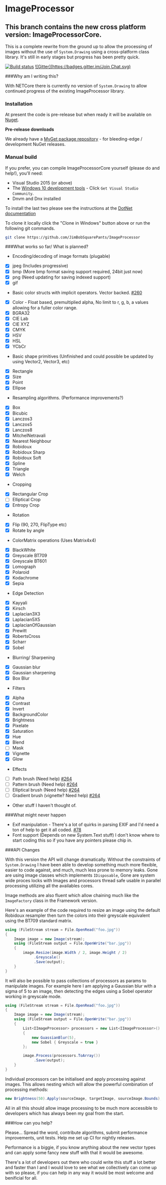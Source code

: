 # ImageProcessor

## This branch contains the new cross platform version: ImageProcessorCore.

This is a complete rewrite from the ground up to allow the processing of images without the use of `System.Drawing` using a cross-platform class library. It's still in early stages but progress has been pretty quick.

[![Build status](https://ci.appveyor.com/api/projects/status/8ypr7527dnao04yr/branch/Core?svg=true)](https://ci.appveyor.com/project/JamesSouth/imageprocessor/branch/Core)
[![Gitter](https://badges.gitter.im/Join Chat.svg)](https://gitter.im/JimBobSquarePants/ImageProcessor?utm_source=badge&utm_medium=badge&utm_campaign=pr-badge&utm_content=badge)

###Why am I writing this?

With NETCore there is currently no version of `System.Drawing` to allow continued progress of the existing ImageProcessor library. 

### Installation
At present the code is pre-release but when ready it will be available on [Nuget](http://www.nuget.org). 

**Pre-release downloads**

We already have a [MyGet package repository](https://www.myget.org/F/imageprocessor/api/v3/index.json) - for bleeding-edge / development NuGet releases.

### Manual build

If you prefer, you can compile ImageProcessorCore yourself (please do and help!), you'll need:

- Visual Studio 2015 (or above)
- The [Windows 10 development tools](https://dev.windows.com/en-us/downloads) - Click `Get Visual Studio Community`.
- Dnvm and Dnx installed

To install the last two please see the instructions at the [DotNet documentation](http://dotnet.readthedocs.org/en/latest/getting-started/installing-core-windows.html)

To clone it locally click the "Clone in Windows" button above or run the following git commands.

```bash
git clone https://github.com/JimBobSquarePants/ImageProcessor
```

###What works so far/ What is planned?

- Encoding/decoding of image formats (plugable)
 - [x] jpeg (Includes progressive)
 - [x] bmp (More bmp format saving support required, 24bit just now)
 - [x] png (Need updating for saving indexed support)
 - [x] gif
- Basic color structs with implicit operators. Vector backed. [#260](https://github.com/JimBobSquarePants/ImageProcessor/issues/260)
 - [x] Color - Float based, premultiplied alpha, No limit to r, g, b, a values allowing for a fuller color range.
 - [x] BGRA32
 - [x] CIE Lab
 - [x] CIE XYZ
 - [x] CMYK
 - [x] HSV
 - [x] HSL
 - [x] YCbCr
- Basic shape primitives (Unfinished and could possible be updated by using Vector2, Vector3, etc)
 - [x] Rectangle
 - [x] Size
 - [x] Point
 - [x] Ellipse
- Resampling algorithms. (Performance improvements?)
 - [x] Box
 - [x] Bicubic
 - [x] Lanczos3
 - [x] Lanczos5
 - [x] Lanczos8
 - [x] MitchelNetravali
 - [x] Nearest Neighbour 
 - [x] Robidoux
 - [x] Robidoux Sharp
 - [x] Robidoux Soft
 - [x] Spline
 - [x] Triangle
 - [x] Welch
- Cropping
 - [x] Rectangular Crop
 - [ ] Elliptical Crop
 - [x] Entropy Crop
- Rotation
 - [x] Flip (90, 270, FlipType etc)
 - [x] Rotate by angle
- ColorMatrix operations (Uses Matrix4x4)
 - [x] BlackWhite
 - [x] Greyscale BT709
 - [x] Greyscale BT601
 - [x] Lomograph
 - [x] Polaroid
 - [x] Kodachrome
 - [x] Sepia
- Edge Detection
 - [x] Kayyali
 - [x] Kirsch
 - [x] Laplacian3X3
 - [x] Laplacian5X5
 - [x] LaplacianOfGaussian
 - [x] Prewitt
 - [x] RobertsCross
 - [x] Scharr
 - [x] Sobel
- Blurring/ Sharpening
 - [x] Gaussian blur
 - [x] Gaussian sharpening
 - [x] Box Blur
- Filters
 - [x] Alpha
 - [x] Contrast
 - [x] Invert
 - [x] BackgroundColor
 - [x] Brightness
 - [x] Pixelate
 - [x] Saturation
 - [x] Hue
 - [x] Blend
 - [ ] Mask
 - [x] Vignette
 - [x] Glow
- Effects
 - [ ] Path brush (Need help) [#264](https://github.com/JimBobSquarePants/ImageProcessor/issues/264)
 - [ ] Pattern brush (Need help) [#264](https://github.com/JimBobSquarePants/ImageProcessor/issues/264)
 - [ ] Elliptical brush (Need help) [#264](https://github.com/JimBobSquarePants/ImageProcessor/issues/264)
 - [ ] Gradient brush (vignette? Need help) [#264](https://github.com/JimBobSquarePants/ImageProcessor/issues/264)
- Other stuff I haven't thought of.
 
###What might never happen
- Exif manipulation - There's a lot of quirks in parsing EXIF and I'd need a ton of help to get it all coded. [#78](https://github.com/JimBobSquarePants/ImageProcessor/issues/78)
- Font support (Depends on new System.Text stuff) I don't know where to start coding this so if you have any pointers please chip in.

###API Changes

With this version the API will change dramatically. Without the constraints of `System.Drawing` I have been able to develop something much more flexible, easier to code against, and much, much less prone to memory leaks. Gone are using image classes which implements `IDisposable`, Gone are system wide proces locks with Images and processors thread safe usable in parallel processing utilizing all the availables cores. 

Image methods are also fluent which allow chaining much like the `ImageFactory` class in the Framework version.

Here's an example of the code required to resize an image using the default Robidoux resampler then turn the colors into their greyscale equivalent using the BT709 standard matrix.

```csharp
using (FileStream stream = File.OpenRead("foo.jpg"))
{
    Image image = new Image(stream);
    using (FileStream output = File.OpenWrite("bar.jpg"))
    {
        image.Resize(image.Width / 2, image.Height / 2)
             .Greyscale()
             .Save(output);
    }
}
```

It will also be possible to pass collections of processors as params to manipulate images. For example here I am applying a Gaussian blur with a sigma of 5 to an image, then detecting the edges using a Sobel operator working in greyscale mode.

```csharp
using (FileStream stream = File.OpenRead("foo.jpg"))
{
    Image image = new Image(stream);
    using (FileStream output = File.OpenWrite("bar.jpg"))
    {
        List<IImageProcessor> processors = new List<IImageProcessor>()
        {
            new GuassianBlur(5),
            new Sobel { Greyscale = true }
        };

        image.Process(processors.ToArray())
             .Save(output);
    }
}
```
Individual processors can be initialised and apply processing against images. This allows nesting which will allow the powerful combination of processing methods:

```csharp
new Brightness(50).Apply(sourceImage, targetImage, sourceImage.Bounds);
```

All in all this should allow image processing to be much more accessible to developers which has always been my goal from the start.

###How can you help?

Please... Spread the word, contribute algorithms, submit performance improvements, unit tests. Help me set up CI for nightly releases. 

Performance is a biggie, if you know anything about the new vector types and can apply some fancy new stuff with that it would be awesome. 

There's a lot of developers out there who could write this stuff a lot better and faster than I and I would love to see what we collectively can come up with so please, if you can help in any way it would be most welcome and benificial for all.